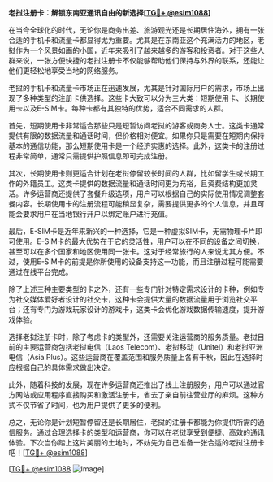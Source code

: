**老挝注册卡：解锁东南亚通讯自由的新选择[[TG💪+ @esim1088](https://t.me/s/esim1088)]**

在当今全球化的时代，无论你是商务出差、旅游观光还是长期居住海外，拥有一张合适的手机卡和流量卡都显得尤为重要。尤其是在东南亚这个充满活力的地区，老挝作为一个风景如画的小国，近年来吸引了越来越多的游客和投资者。对于这些人群来说，一张方便快捷的老挝注册卡不仅能够帮助他们保持与外界的联系，还能让他们更轻松地享受当地的网络服务。

老挝的手机卡和流量卡市场正在迅速发展，尤其是针对国际用户的需求，市场上出现了多种类型的注册卡供选择。这些卡大致可以分为三大类：短期使用卡、长期使用卡以及E-SIM卡。每种卡都有其独特的优势，适合不同需求的人群。

首先，短期使用卡非常适合那些只是短暂访问老挝的游客或商务人士。这类卡通常提供有限的数据流量和通话时间，但价格相对便宜。如果你只是需要在短期内保持基本的通信功能，那么短期使用卡是一个经济实惠的选择。此外，这类卡的注册过程非常简单，通常只需提供护照信息即可完成注册。

其次，长期使用卡则更适合计划在老挝停留较长时间的人群，比如留学生或长期工作的外籍员工。这类卡提供的数据流量和通话时间更为充裕，且资费结构更加灵活。许多运营商还提供了套餐升级选项，用户可以根据自己的实际使用情况调整套餐内容。长期使用卡的注册流程可能稍显复杂，需要提供更多的个人信息，并且可能会要求用户在当地银行开户以绑定账户进行充值。

最后，E-SIM卡是近年来新兴的一种选择，它是一种虚拟SIM卡，无需物理卡片即可使用。E-SIM卡的最大优势在于它的灵活性，用户可以在不同的设备之间切换，甚至可以在多个国家和地区使用同一张卡。这对于经常旅行的人来说尤其方便。不过，使用E-SIM卡的前提是你所使用的设备支持这一功能，而且注册过程可能需要通过在线平台完成。

除了上述三种主要类型的卡之外，还有一些专门针对特定需求设计的卡种，例如专为社交媒体爱好者设计的社交卡，这种卡会提供大量的数据流量用于浏览社交平台；还有专门为游戏玩家设计的游戏卡，这类卡会优化游戏数据传输速度，提升游戏体验。

选择老挝注册卡时，除了考虑卡的类型外，还需要关注运营商的服务质量。老挝目前的主要运营商包括老挝电信（Laos Telecom）、老挝移动（Unitel）和老挝亚洲电信（Asia Plus）。这些运营商在覆盖范围和服务质量上各有千秋，因此在选择时应根据自己的具体需求做出决定。

此外，随着科技的发展，现在许多运营商还推出了线上注册服务，用户可以通过官方网站或应用程序直接购买和激活注册卡，省去了亲自前往营业厅的麻烦。这种方式不仅节省了时间，也为用户提供了更多的便利。

总之，无论你是计划短暂停留还是长期居住，老挝的注册卡都能为你提供所需的通信服务。通过合理选择卡的类型和运营商，你可以在老挝享受到便捷、高效的通讯体验。下次当你踏上这片美丽的土地时，不妨先为自己准备一张合适的老挝注册卡吧！[[TG💪+ @esim1088](https://t.me/s/esim1088)]

[[TG💪+ @esim1088](https://t.me/s/esim1088) ![Image](https://i.postimg.cc/4NQfJmqS/Snipaste-2025-05-13-00-14-12.png)]